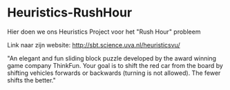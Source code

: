 # Heuristics-RushHour
Hier doen we ons Heuristics Project voor het "Rush Hour" probleem

Link naar zijn website: http://sbt.science.uva.nl/heuristicsvu/ 

"An elegant and fun sliding block puzzle developed by the award winning game company ThinkFun. Your goal is to shift the red car from the board by shifting vehicles forwards or backwards (turning is not allowed). The fewer shifts the better."
